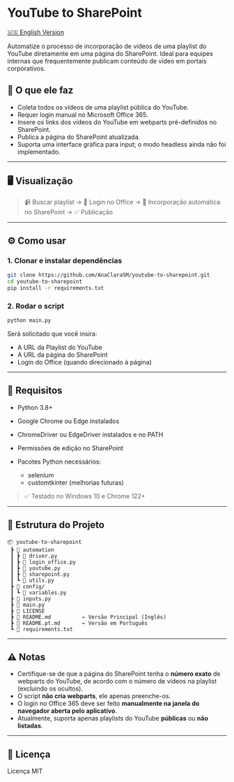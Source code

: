 # YouTube to SharePoint

[🇺🇸 English Version](README.md)

Automatize o processo de incorporação de vídeos de uma playlist do YouTube diretamente em uma página do SharePoint.
Ideal para equipes internas que frequentemente publicam conteúdo de vídeo em portais corporativos.

## 🎯 O que ele faz

- Coleta todos os vídeos de uma playlist pública do YouTube.
- Requer login manual no Microsoft Office 365.
- Insere os links dos vídeos do YouTube em webparts pré-definidos no SharePoint.
- Publica a página do SharePoint atualizada.
- Suporta uma interface gráfica para input; o modo headless ainda não foi implementado.

---

## 🖥️ Visualização

> 📹 Buscar playlist → 🔐 Login no Office → 🧩 Incorporação automática no SharePoint → ✅ Publicação

---

## ⚙️ Como usar

### 1. Clonar e instalar dependências

```bash
git clone https://github.com/AnaClaraSM/youtube-to-sharepoint.git
cd youtube-to-sharepoint
pip install -r requirements.txt
```

### 2. Rodar o script

```bash
python main.py
```

Será solicitado que você insira:

- A URL da Playlist do YouTube
- A URL da página do SharePoint
- Login do Office (quando direcionado à página)

---

## 💼 Requisitos

- Python 3.8+
- Google Chrome ou Edge instalados
- ChromeDriver ou EdgeDriver instalados e no PATH
- Permissões de edição no SharePoint
- Pacotes Python necessários:

  - selenium
  - customtkinter (melhorias futuras)

> ✅ Testado no Windows 10 e Chrome 122+

---

## 📂 Estrutura do Projeto

```
📦 youtube-to-sharepoint
 ┣ 📁 automation
 ┃ ┣ 📄 driver.py
 ┃ ┣ 📄 login_office.py
 ┃ ┣ 📄 youtube.py
 ┃ ┣ 📄 sharepoint.py
 ┃ ┗ 📄 utils.py
 ┣ 📁 config/
 ┃ ┗ 📄 variables.py
 ┣ 📄 inputs.py
 ┣ 📄 main.py
 ┣ 📄 LICENSE
 ┣ 📄 README.md          ← Versão Principal (Inglês)
 ┣ 📄 README.pt.md       ← Versão em Português
 ┗ 📄 requirements.txt
```

---

## ⚠️ Notas

- Certifique-se de que a página do SharePoint tenha o **número exato** de webparts do YouTube, de acordo com o número de vídeos na playlist (excluindo os ocultos).
- O script **não cria webparts**, ele apenas preenche-os.
- O login no Office 365 deve ser feito **manualmente na janela do navegador aberta pelo aplicativo**.
- Atualmente, suporta apenas playlists do YouTube **públicas** ou **não listadas**.

---

## 📜 Licença

Licença MIT
